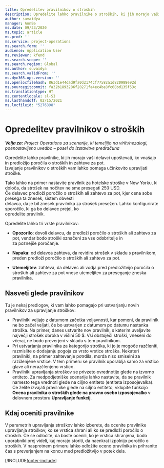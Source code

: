 ```yaml
---
title: Opredelitev pravilnikov o stroških
description: Opredelite lahko pravilnike o stroških, ki jih morajo vaši delavci upoštevati, ko vnašajo in predložijo poročila o stroških in zahteve za pot.
author: suvaidya
manager: AnnBe
ms.date: 09/23/2020
ms.topic: article
ms.prod: ''
ms.service: project-operations
ms.search.form: ''
audience: Application User
ms.reviewer: kfend
ms.search.scope: ''
ms.search.region: Global
ms.author: suvaidya
ms.search.validFrom: ''
ms.dyn365.ops.version: ''
ms.openlocfilehash: 863d1e44dad9fa0d2174cf77582a1d820988e92d
ms.sourcegitcommit: fa32b1893286f20271fa4ec4be8fc68bd135f53c
ms.translationtype: HT
ms.contentlocale: sl-SI
ms.lasthandoff: 02/15/2021
ms.locfileid: "5276098"
---
```

# <a name="define-expense-policies"></a>Opredelitev pravilnikov o stroških

_**Velja za:** Project Operations za scenarije, ki temeljijo na virih/nezalogi, poenostavljeno uvedbo – posel do izstavitve predračuna_

Opredelite lahko pravilnike, ki jih morajo vaši delavci upoštevati, ko vnašajo in predložijo poročila o stroških in zahteve za pot.         
Izvajanje pravilnikov o stroških vam lahko pomaga učinkovito upravljati stroške.         

Tako lahko na primer nastavite pravilnik za hotelske stroške v New Yorku, ki določa, da strošek na nočitev ne sme presegati 250 USD.       
Če delavec predloži poročilo o stroških ali zahtevo za pot, kjer cena sobe presega ta znesek, sistem obvesti         
delavca, da je bil znesek pravilnika za strošek presežen. Lahko konfigurirate sporočilo, ki ga bo delavec prejel, ko        
opredelite pravilnik.      
        
Opredelite lahko tri vrste pravilnikov:         
        
- **Opozorilo**: dovoli delavcu, da predloži poročilo o stroških ali zahtevo za pot, vendar bodo stroški označeni za vse odobritelje in         
  za poznejše poročanje.        

- **Napaka**: od delavca zahteva, da revidira strošek v skladu s pravilnikom, preden predloži poročilo o stroških ali zahtevo za pot.        
 
 - **Utemeljitev**: zahteva, da delavec ali vodja pred predložitvijo poročila o stroških ali zahteve za pot vnese utemeljitev za preseganje zneska pravilnika.        

## <a name="policy-tips"></a>Nasveti glede pravilnikov
Tu je nekaj predlogov, ki vam lahko pomagajo pri ustvarjanju novih pravilnikov za upravljanje stroškov: 

- Pravilniki veljajo z datumom začetka veljavnosti, kar pomeni, da pravilnik ne bo začel veljati, če bo ustvarjen z datumom po datumu nastanka stroška. Na primer, danes ustvarite nov pravilnik, s katerim uveljavite največji strošek obroka v višini 50 $. Vsi obstoječi stroški, vneseni do včeraj, ne bodo preverjeni v skladu s tem pravilnikom.
- Pri ustvarjanju pravilnika za kategorijo stroška, ki jo je mogoče razčleniti, razmislite o dodajanju pogoja za vrsto vrstice stroška. Nekateri pravilniki, na primer zahtevanje potrdila, morda niso smiselni za razčlenjene vrstice. V tem primeru se pravilnik uporablja samo za vrstico glave ali nerazčlenjeno vrstico. 
- Pravilniki upravljanja stroškov se privzeto ovrednotijo glede na izvorno entiteto. Za medpodjetniške scenarije lahko nastavite, da se pravilnik namesto tega vrednoti glede na ciljno entiteto (entiteta izposojevalka). Če želite izvajati pravilnike glede na ciljno entiteto, vklopite funkcijo **Ocena pravilnika o stroških glede na pravno osebo izposojevalko** v delovnem prostoru **Upravljanje funkcij**.

## <a name="when-to-evaluate-policies"></a>Kdaj oceniti pravilnike

V parametrih upravljanja stroškov lahko izberete, da ocenite pravilnike upravljanja stroškov, ko se vrstica shrani ali ko se predloži poročilo o stroških. Če se odločite, da boste ocenili, ko je vrstica shranjena, bodo uporabniki prej videli, kaj morajo storiti, da naenkrat izpolnijo poročilo o stroških. V nasprotnem primeru lahko odložite oceno pravilnika in prihranite čas s preverjanjem na koncu med predložitvijo v potek dela.


[!INCLUDE[footer-include](../includes/footer-banner.md)]